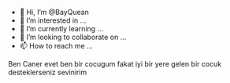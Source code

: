 - 👋 Hi, I’m @BayQuean
- 👀 I’m interested in ...
- 🌱 I’m currently learning ...
- 💞️ I’m looking to collaborate on ...
- 📫 How to reach me ...

<!---
BayQuean/BayQuean is a ✨ special ✨ repository because its `README.md` (this file) appears on your GitHub profile.
You can click the Preview link to take a look at your changes.
--->

Ben Caner evet ben bir cocugum fakat iyi bir yere gelen bir cocuk desteklerseniz sevinirim
